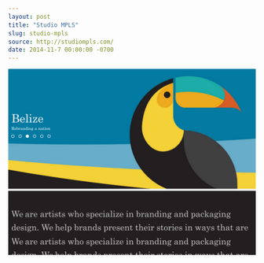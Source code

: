 ```yaml
---
layout: post
title: "Studio MPLS"
slug: studio-mpls
source: http://studiompls.com/
date: 2014-11-7 00:00:00 -0700
---
```


<img src="/assets/img/screenshots/studio-mpls.jpg">
